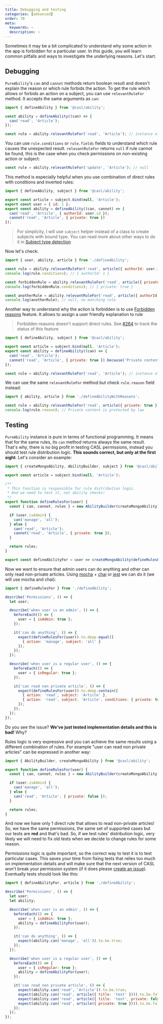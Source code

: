 ```yaml
---
title: Debugging and testing
categories: [advanced]
order: 70
meta:
  keywords: ~
  description: ~
---
```


Sometimes it may be a bit complicated to understand why some action in the app is forbidden for a particular user. In this guide, you will learn common pitfalls and ways to investigate the underlying reasons. Let's start.

## Debugging

`PureAbility`'s `can` and `cannot` methods return boolean result and doesn't explain the reason or which rule forbids the action. To get the rule which allows or forbids an action on a subject, you can use `relevantRuleFor` method. It accepts the same arguments as `can`:

```js
import { defineAbility } from '@casl/ability';

const ability = defineAbility((can) => {
  can('read', 'Article');
});

const rule = ability.relevantRuleFor('read', 'Article'); // instance of internal `Rule` class
```

You can use `rule.conditions` or `rule.fields` fields to understand which rule causes the unexpected result. `relevantRuleFor` returns `null` if rule cannot be found, this is the case when you check permissions on non-existing action or subject:

```js
const rule = ability.relevantRuleFor('update', 'Article'); // null
```

This method is especially helpful when you use combination of direct rules with conditions and inverted rules:

```js @{data-filename="defineAbility.js"}
import { defineAbility, subject } from '@casl/ability';

export const article = subject.bind(null, 'Article');
export const user = { id: 1 };
export const ability = defineAbility((can, cannot) => {
  can('read', 'Article', { authorId: user.id });
  cannot('read', 'Article', { private: true })
});
```

> For simplicity, I will use `subject` helper instead of a class to create subjects with bound type. You can read more about other ways to do it in [Subject type detection](../../guide/subject-type-detection)

Now let's check:

```js
import { user, ability, article } from './defineAbility';

const rule = ability.relevantRuleFor('read', article({ authorId: user.id }));
console.log(rule.conditions); // { authorId: 1 }

const forbiddenRule = ability.relevantRuleFor('read', article({ private: true }));
console.log(forbiddenRule.conditions); // { private: true }

const anotherRule = ability.relevantRuleFor('read', article({ authorId: 2 }));
console.log(anotherRule); // null, no matching rule
```

Another way to understand why the action is forbidden is to use [Forbidden reasons](../../guide/intro#forbidden-reasons) feature. It allows to assign a user friendly explanation to rule

> Forbidden reasons doesn't support direct rules. See [#264](https://github.com/stalniy/casl/issues/264) to track the status of this feature

```js @{data-filename="defineAbilityWithReasons.js"}
import { defineAbility, subject } from '@casl/ability';

export const article = subject.bind(null, 'Article');
export const ability = defineAbility((can) => {
  can('read', 'Article');
  cannot('read', 'Article', { private: true }).because('Private content is protected by law');
});

const rule = ability.relevantRuleFor('read', 'Article'); // instance of internal `Rule` class
```

We can use the same `relevantRuleFor` method but check `rule.reason` field instead:

```js
import { ability, article } from './defineAbilityWithReasons';

const rule = ability.relevantRuleFor('read', article({ private: true }));
console.log(rule.reason); // Private content is protected by law
```

## Testing

`PureAbility` instance is pure in terms of functional programming. It means that for the same rules, its `can` method returns always the same result. That's why, there is no big profit in testing CASL permissions, instead you should test rule distribution logic. **This sounds correct, but only at the first sight**. Let's consider an example:

```js @{data-filename="defineAbility.js"}
import { createMongoAbility, AbilityBuilder, subject } from '@casl/ability';

export const article = subject.bind(null, 'Article');

/**
 * This function is responsible for rule distribution logic.
 * And we need to test it, not ability checks!
 */
export function defineRulesFor(user) {
  const { can, cannot, rules } = new AbilityBuilder(createMongoAbility);

  if (user.isAdmin) {
    can('manage', 'all');
  } else {
    can('read', 'Article');
    cannot('read', 'Article', { private: true });
  }

  return rules;
}

export const defineAbilityFor = user => createMongoAbility(defineRulesFor(user));
```

Now we want to ensure that admin users can do anything and other can only read non-private articles. Using [mocha] + [chai] or [jest] we can do it (we will use mocha and chai):

```js
import { defineRulesFor } from './defineAbility';

describe('Permissions', () => {
  let user;

  describe('when user is an admin', () => {
    beforeEach(() => {
      user = { isAdmin: true };
    });

    it('can do anything', () => {
      expect(defineRulesFor(user)).to.deep.equal([
        { action: 'manage', subject: 'all' }
      ]);
    });
  });

  describe('when user is a regular user', () => {
    beforeEach(() => {
      user = { isRegular: true };
    });

    it('can read non private article', () => {
      expect(defineRulesFor(user)).to.deep.contain([
        { action: 'read', subject: 'Article' },
        { action: 'read', subject: 'Article', conditions: { private: true }, inverted: true }
      ]);
    });
  });
});
```

Do you see the issue? **We've just tested implementation details and this is bad!** Why?

Rules logic is very expressive and you can achieve the same results using a different combination of rules. For example "user can read non private articles" can be expressed in another way:

```js
import { AbilityBuilder, createMongoAbility } from '@casl/ability';

export function defineRulesFor(user) {
  const { can, cannot, rules } = new AbilityBuilder(createMongoAbility);

  if (user.isAdmin) {
    can('manage', 'all');
  } else {
    can('read', 'Article', { private: false });
  }

  return rules;
}
```

And now we have only 1 direct rule that allows to read non-private articles! So, we have the same permissions, the same set of supported cases but our tests are **red** and that's bad. So, if we test rules' distribution logic, very likely we will need to fix old tests when we decide to change rules for some reason.

Permissions logic is quite important, so the correct way to test it is to test particular cases. This saves your time from fixing tests that relies too much on implementation details and will make sure that the next version of CASL won't break your permission system (if it does please [create an issue](https://github.com/stalniy/casl/issues/new)). Eventually tests should look like this:

```js
import { defineAbilityFor, article } from './defineAbility';

describe('Permissions', () => {
  let user;
  let ability;

  describe('when user is an admin', () => {
    beforeEach(() => {
      user = { isAdmin: true };
      ability = defineAbilityFor(user);
    });

    it('can do anything', () => {
      expect(ability.can('manage', 'all')).to.be.true;
    });
  });

  describe('when user is a regular user', () => {
    beforeEach(() => {
      user = { isRegular: true };
      ability = defineAbilityFor(user);
    });

    it('can read non private article', () => {
      expect(ability.can('read', 'Article')).to.be.true;
      expect(ability.can('read', article({ title: 'test' }))).to.be.false; // because no private field
      expect(ability.can('read', article({ title: 'test', private: false }))).to.be.true;
      expect(ability.can('read', article({ private: true }))).to.be.false;
    });
  });
});
```

[mocha]: https://mochajs.org/
[chai]: http://chaijs.com/
[jest]: https://jestjs.io/
